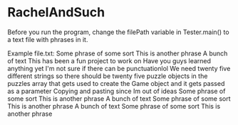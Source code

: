 # RachelAndSuch

Before you run the program, change the filePath variable in Tester.main() to a text file with phrases in it.

Example file.txt:
Some phrase of some sort
This is another phrase
A bunch of text
This has been a fun
project to work on
Have you guys
learned anything yet
I'm not sure if there can be
punctuationlol
We need twenty
five different strings
so there should be twenty five
puzzle objects in the 
puzzles array that gets used
to create the Game object
and it gets passed as a parameter
Copying and pasting since Im out
of ideas
Some phrase of some sort
This is another phrase
A bunch of text
Some phrase of some sort
This is another phrase
A bunch of text
Some phrase of some sort
This is another phrase
